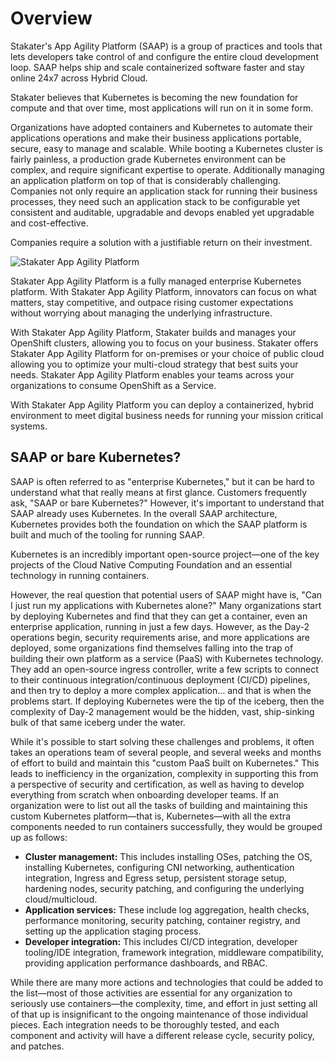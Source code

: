 # Overview

Stakater's App Agility Platform (SAAP) is a group of practices and tools that lets developers take control of and configure the entire cloud development loop. SAAP helps ship and scale containerized software faster and stay online 24x7 across Hybrid Cloud.

Stakater believes that Kubernetes is becoming the new foundation for compute and that over time, most applications will run on it in some form.

Organizations have adopted containers and Kubernetes to automate their applications operations and make their business applications portable, secure, easy to manage and scalable. While booting a Kubernetes cluster is fairly painless, a production grade Kubernetes environment can be complex, and require significant expertise to operate. Additionally managing an application platform on top of that is considerably challenging. Companies not only require an application stack for running their business processes, they need such an application stack to be configurable yet consistent and auditable, upgradable and devops enabled yet upgradable and cost-effective.

Companies require a solution with a justifiable return on their investment.

![Stakater App Agility Platform](./about/images/saap.jpg)

Stakater App Agility Platform is a fully managed enterprise Kubernetes platform. With Stakater App Agility Platform, innovators can focus on what matters, stay competitive, and outpace rising customer expectations without worrying about managing the underlying infrastructure.

With Stakater App Agility Platform, Stakater builds and manages your OpenShift clusters, allowing you to focus on your business. Stakater offers Stakater App Agility Platform for on-premises or your choice of public cloud allowing you to optimize your multi-cloud strategy that best suits your needs. Stakater App Agility Platform enables your teams across your organizations to consume OpenShift as a Service.

With Stakater App Agility Platform you can deploy a containerized, hybrid environment to meet digital business needs for running your mission critical systems.

## SAAP or bare Kubernetes?

SAAP is often referred to as "enterprise Kubernetes," but it can be hard to understand what that really means at first glance. Customers frequently ask, "SAAP or bare Kubernetes?" However, it's important to understand that SAAP already uses Kubernetes. In the overall SAAP architecture, Kubernetes provides both the foundation on which the SAAP platform is built and much of the tooling for running SAAP.

Kubernetes is an incredibly important open-source project—one of the key projects of the Cloud Native Computing Foundation and an essential technology in running containers.

However, the real question that potential users of SAAP might have is, "Can I just run my applications with Kubernetes alone?" Many organizations start by deploying Kubernetes and find that they can get a container, even an enterprise application, running in just a few days. However, as the Day-2 operations begin, security requirements arise, and more applications are deployed, some organizations find themselves falling into the trap of building their own platform as a service (PaaS) with Kubernetes technology. They add an open-source ingress controller, write a few scripts to connect to their continuous integration/continuous deployment (CI/CD) pipelines, and then try to deploy a more complex application... and that is when the problems start. If deploying Kubernetes were the tip of the iceberg, then the complexity of Day-2 management would be the hidden, vast, ship-sinking bulk of that same iceberg under the water.

While it's possible to start solving these challenges and problems, it often takes an operations team of several people, and several weeks and months of effort to build and maintain this "custom PaaS built on Kubernetes." This leads to inefficiency in the organization, complexity in supporting this from a perspective of security and certification, as well as having to develop everything from scratch when onboarding developer teams. If an organization were to list out all the tasks of building and maintaining this custom Kubernetes platform—that is, Kubernetes—with all the extra components needed to run containers successfully, they would be grouped up as follows:

- **Cluster management:** This includes installing OSes, patching the OS, installing Kubernetes, configuring CNI networking, authentication integration,
Ingress and Egress setup, persistent storage setup, hardening nodes, security patching, and configuring the underlying cloud/multicloud.
- **Application services:** These include log aggregation, health checks, performance monitoring, security patching, container registry, and setting up
the application staging process.
- **Developer integration:** This includes CI/CD integration, developer tooling/IDE integration, framework integration, middleware compatibility, providing
application performance dashboards, and RBAC.

While there are many more actions and technologies that could be added to the list—most of those activities are essential for any organization to seriously use containers—the complexity, time, and effort in just setting all of that up is insignificant to the ongoing maintenance of those individual pieces. Each integration needs to be thoroughly tested, and each component and activity will have a different release cycle, security policy, and patches.
